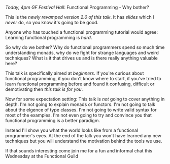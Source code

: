 *Today, 4pm GF Festival Hall*: Functional Programming - Why bother?

This is the *newly revamped version 2.0 of this talk*. It has _slides_ which I *never* do, so you know it's going
to be good.

Anyone who has touched a functional programming tutorial would agree: Learning functional programming is _hard_.

So why do we bother? Why do functional programmers spend so much time understanding monads, why do we fight for
strange languages and weird techniques? What is it that drives us and is there really anything valuable here?

This talk is specifically aimed at *beginners*. If you're curious about functional programming, if you don't know where
to start, if you've tried to learn functional programming before and found it confusing, difficult or demotivating then
*this talk is for you*.

Now for some expectation setting: This talk is *not* going to cover anything in depth. I'm not going to explain monads
or functors. I'm not going to talk about the elgence of type classes. I'm not going to write valid syntax for most
of the examples. I'm not even going to try and convince you that functional programming is a better paradigm.

Instead I'll show you what the world looks like from a functional programmer's eyes. At the end of the talk you won't
have learned any new techniques but you will understand the motivation behind the tools we use.

If that sounds interesting come join me for a fun and informal chat this Wednesday at the Functional Guild
